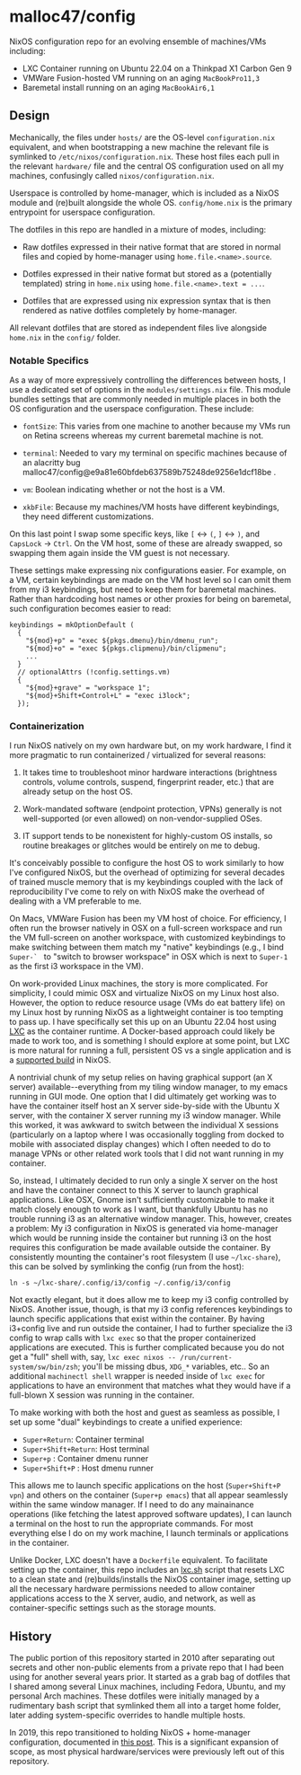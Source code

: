 # malloc47/config

NixOS configuration repo for an evolving ensemble of machines/VMs
including:

- LXC Container running on Ubuntu 22.04 on a Thinkpad X1 Carbon Gen 9
- VMWare Fusion-hosted VM running on an aging `MacBookPro11,3`
- Baremetal install running on an aging `MacBookAir6,1`

## Design

Mechanically, the files under `hosts/` are the OS-level
`configuration.nix` equivalent, and when bootstrapping a new machine
the relevant file is symlinked to
`/etc/nixos/configuration.nix`. These host files each pull in the
relevant `hardware/` file and the central OS configuration used on all
my machines, confusingly called `nixos/configuration.nix`.

Userspace is controlled by home-manager, which is included as a NixOS
module and (re)built alongside the whole OS. `config/home.nix` is the
primary entrypoint for userspace configuration.

The dotfiles in this repo are handled in a mixture of modes, including:

- Raw dotfiles expressed in their native format that are stored in
  normal files and copied by home-manager using
  `home.file.<name>.source`.

- Dotfiles expressed in their native format but stored as a
  (potentially templated) string in `home.nix` using
  `home.file.<name>.text = ...`.

- Dotfiles that are expressed using nix expression syntax that is then
  rendered as native dotfiles completely by home-manager.

All relevant dotfiles that are stored as independent files live
alongside `home.nix` in the `config/` folder.

### Notable Specifics

As a way of more expressively controlling the differences between
hosts, I use a dedicated set of options in the `modules/settings.nix`
file. This module bundles settings that are commonly needed in
multiple places in both the OS configuration and the userspace
configuration. These include:

- `fontSize`: This varies from one machine to another because my VMs
  run on Retina screens whereas my current baremetal machine is not.

- `terminal`: Needed to vary my terminal on specific machines because
  of an alacritty bug
  malloc47/config@e9a81e60bfdeb637589b75248de9256e1dcf18be .

- `vm`: Boolean indicating whether or not the host is a VM.

- `xkbFile`: Because my machines/VM hosts have different keybindings,
  they need different customizations.

On this last point I swap some specific keys, like `[` <-> `(`, `]`
<-> `)`, and `CapsLock` -> `Ctrl`. On the VM host, some of these are
already swapped, so swapping them again inside the VM guest is not
necessary.

These settings make expressing nix configurations easier. For example,
on a VM, certain keybindings are made on the VM host level so I can
omit them from my i3 keybindings, but need to keep them for baremetal
machines. Rather than hardcoding host names or other proxies for being
on baremetal, such configuration becomes easier to read:

    keybindings = mkOptionDefault (
      {
        "${mod}+p" = "exec ${pkgs.dmenu}/bin/dmenu_run";
        "${mod}+o" = "exec ${pkgs.clipmenu}/bin/clipmenu";
        ...
      }
      // optionalAttrs (!config.settings.vm)
      {
        "${mod}+grave" = "workspace 1";
        "${mod}+Shift+Control+L" = "exec i3lock";
      });

### Containerization

I run NixOS natively on my own hardware but, on my work hardware, I
find it more pragmatic to run containerized / virtualized for several
reasons:

1. It takes time to troubleshoot minor hardware interactions
   (brightness controls, volume controls, suspend, fingerprint reader,
   etc.) that are already setup on the host OS.

2. Work-mandated software (endpoint protection, VPNs) generally is not
   well-supported (or even allowed) on non-vendor-supplied OSes.

3. IT support tends to be nonexistent for highly-custom OS installs,
   so routine breakages or glitches would be entirely on me to debug.

It's conceivably possible to configure the host OS to work similarly
to how I've configured NixOS, but the overhead of optimizing for
several decades of trained muscle memory that is my keybindings
coupled with the lack of reproducibility I've come to rely on with
NixOS make the overhead of dealing with a VM preferable to me.

On Macs, VMWare Fusion has been my VM host of choice. For efficiency,
I often run the browser natively in OSX on a full-screen workspace and
run the VM full-screen on another workspace, with customized
keybindings to make switching between them match my "native"
keybindings (e.g., I bind ``Super-` `` to "switch to browser
workspace" in OSX which is next to `Super-1` as the first i3 workspace
in the VM).

On work-provided Linux machines, the story is more complicated. For
simplicity, I could mimic OSX and virtualize NixOS on my Linux host
also. However, the option to reduce resource usage (VMs do eat battery
life) on my Linux host by running NixOS as a lightweight container is
too tempting to pass up. I have specifically set this up on an Ubuntu
22.04 host using [LXC](https://linuxcontainers.org/) as the container
runtime. A Docker-based approach could likely be made to work too, and
is something I should explore at some point, but LXC is more natural
for running a full, persistent OS vs a single application and is a
[supported
build](https://github.com/NixOS/nixpkgs/blob/master/nixos/modules/virtualisation/lxc-container.nix)
in NixOS.

A nontrivial chunk of my setup relies on having graphical support (an
X server) available--everything from my tiling window manager, to my
emacs running in GUI mode. One option that I did ultimately get
working was to have the container itself host an X server side-by-side
with the Ubuntu X server, with the container X server running my i3
window manager. While this worked, it was awkward to switch between
the individual X sessions (particularly on a laptop where I was
occasionally toggling from docked to mobile with associated display
changes) which I often needed to do to manage VPNs or other related
work tools that I did not want running in my container.

So, instead, I ultimately decided to run only a single X server on the
host and have the container connect to this X server to launch
graphical applications. Like OSX, Gnome isn't sufficiently
customizable to make it match closely enough to work as I want, but
thankfully Ubuntu has no trouble running i3 as an alternative window
manager. This, however, creates a problem: My i3 configuration in
NixOS is generated via home-manager which would be running inside the
container but running i3 on the host requires this configuration be
made available outside the container. By consistently mounting the
container's root filesystem (I use `~/lxc-share`), this can be solved
by symlinking the config (run from the host):

    ln -s ~/lxc-share/.config/i3/config ~/.config/i3/config

Not exactly elegant, but it does allow me to keep my i3 config
controlled by NixOS. Another issue, though, is that my i3 config
references keybindings to launch specific applications that exist
within the container. By having i3+config live and run outside the
container, I had to further specialize the i3 config to wrap calls
with `lxc exec` so that the proper containerized applications are
executed. This is further complicated because you do not get a "full"
shell with, say, `lxc exec nixos -- /run/current-system/sw/bin/zsh`;
you'll be missing dbus, `XDG_*` variables, etc.. So an additional
`machinectl shell` wrapper is needed inside of `lxc exec` for
applications to have an environment that matches what they would have
if a full-blown X session was running in the container.

To make working with both the host and guest as seamless as possible,
I set up some "dual" keybindings to create a unified experience:

- `Super+Return`: Container terminal
- `Super+Shift+Return`: Host terminal
- `Super+p` : Container dmenu runner
- `Super+Shift+P` : Host dmenu runner

This allows me to launch specific applications on the host
(`Super+Shift+P vpn`) and others on the container (`Super+p emacs`)
that all appear seamlessly within the same window manager. If I need
to do any mainainance operations (like fetching the latest approved
software updates), I can launch a terminal on the host to run the
appropriate commands. For most everything else I do on my work
machine, I launch terminals or applications in the container.

Unlike Docker, LXC doesn't have a `Dockerfile` equivalent. To
facilitate setting up the container, this repo includes an
[lxc.sh](lxc/lxc.sh) script that resets LXC to a clean state and
(re)builds/installs the NixOS container image, setting up all the
necessary hardware permissions needed to allow container applications
access to the X server, audio, and network, as well as
container-specific settings such as the storage mounts.

## History

The public portion of this repository started in 2010 after separating
out secrets and other non-public elements from a private repo that I
had been using for another several years prior. It started as a grab
bag of dotfiles that I shared among several Linux machines, including
Fedora, Ubuntu, and my personal Arch machines. These dotfiles were
initially managed by a rudimentary bash script that symlinked them all
into a target home folder, later adding system-specific overrides to
handle multiple hosts.

In 2019, this repo transitioned to holding NixOS + home-manager
configuration, documented in [this
post](https://www.malloc47.com/migrating-to-nixos/). This is a
significant expansion of scope, as most physical hardware/services
were previously left out of this repository.
